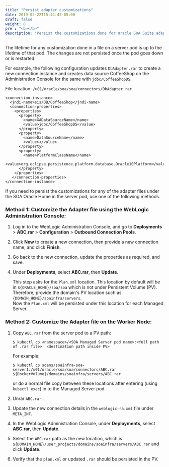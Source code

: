 ```yaml
---
title: "Persist adapter customizations"
date: 2019-02-22T15:44:42-05:00
draft: false
weight: 8
pre : "<b></b>"
description: "Persist the customizations done for Oracle SOA Suite adapters."
---
```


The lifetime for any customization done in a file on a server pod is up to the lifetime of that pod. The changes are not persisted once the pod goes down or is restarted.

For example, the following configuration updates `DbAdapter.rar` to create a new connection instance and creates data source CoffeeShop on the Administration Console for the same with `jdbc/CoffeeShopDS`.

File location: `/u01/oracle/soa/soa/connectors/DbAdapter.rar`
```
<connection-instance>
  <jndi-name>eis/DB/CoffeeShop</jndi-name>
  <connection-properties>
    <properties>
      <property>
        <name>XADataSourceName</name>
        <value>jdbc/CoffeeShopDS</value>
      </property>
      <property>
        <name>DataSourceName</name>
	    <value></value>
      </property>
      <property>
        <name>PlatformClassName</name>
	    <value>org.eclipse.persistence.platform.database.Oracle10Platform</value>
      </property>
    </properties>
   </connection-properties>
</connection-instance>
```
If you need to persist the customizations for any of the adapter files under the SOA Oracle Home in the server pod, use one of the following methods.

### Method 1: Customize the Adapter file using the WebLogic Administration Console:

1. Log in to the WebLogic Administration Console, and go to **Deployments** > **ABC.rar** > **Configuration** > **Outbound Connection Pools**.

1. Click **New** to create a new connection, then provide a new connection name, and click **Finish**.

1. Go back to the new connection, update the properties as required, and save.

1. Under **Deployments**, select **ABC.rar**, then **Update**.

   This step asks for the `Plan.xml` location. This location by default will be in `${ORACLE_HOME}/soa/soa` which is not under Persistent Volume (PV). Therefore, provide the domain's PV location such as `{DOMAIN_HOME}/soainfra/servers`.  
  Now the `Plan.xml` will be persisted under this location for each Managed Server.

### Method 2: Customize the Adapter file on the Worker Node:

1. Copy `ABC.rar` from the server pod to a PV path:
   ```
   $ kubectl cp <namespace>/<SOA Managed Server pod name>:<full path of .rar file>  <destination path inside PV>
   ```
   For example:
   ```
   $ kubectl cp soans/soainfra-soa-server1:/u01/oracle/soa/soa/connectors/ABC.rar ${DockerVolume}/domains/soainfra/servers/ABC.rar
   ```
   or
   do a normal file copy between these locations after entering (using `kubectl exec`) in to the Managed Server pod.

1. Unrar `ABC.rar`.

1. Update the new connection details in the `weblogic-ra.xml` file under `META_INF`.

1. In the WebLogic Administration Console, under **Deployments**, select **ABC.rar**, then **Update**.

1. Select the `ABC.rar` path as the new location, which is `${DOMAIN_HOME}/user_projects/domains/soainfra/servers/ABC.rar` and click **Update**.

1. Verify that the `plan.xml` or updated `.rar` should be persisted in the PV.

